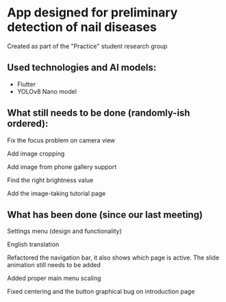 # App designed for preliminary detection of nail diseases

Created as part of the "Practice" student research group

## Used technologies and AI models:
- Flutter
- YOLOv8 Nano model

## What still needs to be done (randomly-ish ordered):

Fix the focus problem on camera view

Add image cropping

Add image from phone gallery support

Find the right brightness value

Add the image-taking tutorial page

## What has been done (since our last meeting)

Settings menu (design and functionality)

English translation

Refactored the navigation bar, it also shows which page is active. The slide animation still needs to be added

Added proper main menu scaling

Fixed centering and the button graphical bug on introduction page